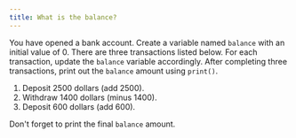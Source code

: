 ```yaml
---
title: What is the balance?
---
```


You have opened a bank account. Create a variable named `balance` with an initial value of 0. There are three transactions listed below. For each transaction, update the `balance` variable accordingly. After completing three transactions, print out the `balance` amount using `print()`.

1. Deposit 2500 dollars (add 2500).
2. Withdraw 1400 dollars (minus 1400).
3. Deposit 600 dollars (add 600).

Don't forget to print the final `balance` amount.
